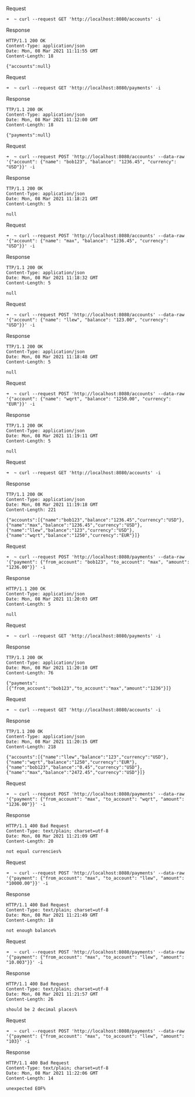 Request
```
➜  ~ curl --request GET 'http://localhost:8080/accounts' -i
```
Response
```
HTTP/1.1 200 OK
Content-Type: application/json
Date: Mon, 08 Mar 2021 11:11:55 GMT
Content-Length: 18

{"accounts":null}
```

Request
```
➜  ~ curl --request GET 'http://localhost:8080/payments' -i
```    
Response                                                                                        
```
TTP/1.1 200 OK
Content-Type: application/json
Date: Mon, 08 Mar 2021 11:12:00 GMT
Content-Length: 18

{"payments":null}
```

Request
```
➜  ~ curl --request POST 'http://localhost:8080/accounts' --data-raw '{"account": {"name": "bob123", "balance": "1236.45", "currency": "USD"}}' -i
```
Response
```
TTP/1.1 200 OK
Content-Type: application/json
Date: Mon, 08 Mar 2021 11:18:21 GMT
Content-Length: 5

null
```

Request
```
➜  ~ curl --request POST 'http://localhost:8080/accounts' --data-raw '{"account": {"name": "max", "balance": "1236.45", "currency": "USD"}}' -i
```
Response
```
TTP/1.1 200 OK
Content-Type: application/json
Date: Mon, 08 Mar 2021 11:18:32 GMT
Content-Length: 5

null
```

Request
```
➜  ~ curl --request POST 'http://localhost:8080/accounts' --data-raw '{"account": {"name": "llew", "balance": "123.00", "currency": "USD"}}' -i
```
Response
```
TTP/1.1 200 OK
Content-Type: application/json
Date: Mon, 08 Mar 2021 11:18:48 GMT
Content-Length: 5

null
```

Request
```
➜  ~ curl --request POST 'http://localhost:8080/accounts' --data-raw '{"account": {"name": "wqrt", "balance": "1250.00", "currency": "EUR"}}' -i
```
Response
```
TTP/1.1 200 OK
Content-Type: application/json
Date: Mon, 08 Mar 2021 11:19:11 GMT
Content-Length: 5

null
```

Request
```
➜  ~ curl --request GET 'http://localhost:8080/accounts' -i
```
Response                                                                                       
```
TTP/1.1 200 OK
Content-Type: application/json
Date: Mon, 08 Mar 2021 11:19:18 GMT
Content-Length: 221

{"accounts":[{"name":"bob123","balance":"1236.45","currency":"USD"},{"name":"max","balance":"1236.45","currency":"USD"},{"name":"llew","balance":"123","currency":"USD"},{"name":"wqrt","balance":"1250","currency":"EUR"}]}
```

Request
```
➜  ~ curl --request POST 'http://localhost:8080/payments' --data-raw '{"payment": {"from_account": "bob123", "to_account": "max", "amount": "1236.00"}}' -i
```
Response
```
HTTP/1.1 200 OK
Content-Type: application/json
Date: Mon, 08 Mar 2021 11:20:03 GMT
Content-Length: 5

null
```

Request
```
➜  ~ curl --request GET 'http://localhost:8080/payments' -i
```
Response                                                                                             
```
TTP/1.1 200 OK
Content-Type: application/json
Date: Mon, 08 Mar 2021 11:20:10 GMT
Content-Length: 76

{"payments":[{"from_account":"bob123","to_account":"max","amount":"1236"}]}
```

Request
```
➜  ~ curl --request GET 'http://localhost:8080/accounts' -i
```                                                                                                
Response
```
TTP/1.1 200 OK
Content-Type: application/json
Date: Mon, 08 Mar 2021 11:20:15 GMT
Content-Length: 218

{"accounts":[{"name":"llew","balance":"123","currency":"USD"},{"name":"wqrt","balance":"1250","currency":"EUR"},{"name":"bob123","balance":"0.45","currency":"USD"},{"name":"max","balance":"2472.45","currency":"USD"}]}
```

Request
```
➜  ~ curl --request POST 'http://localhost:8080/payments' --data-raw '{"payment": {"from_account": "max", "to_account": "wqrt", "amount": "1236.00"}}' -i
```
Response
```
HTTP/1.1 400 Bad Request
Content-Type: text/plain; charset=utf-8
Date: Mon, 08 Mar 2021 11:21:09 GMT
Content-Length: 20

not equal currencies%                                                                                                                                                                                    
```

Request
```
➜  ~ curl --request POST 'http://localhost:8080/payments' --data-raw '{"payment": {"from_account": "max", "to_account": "llew", "amount": "10000.00"}}' -i
```
Response
```
HTTP/1.1 400 Bad Request
Content-Type: text/plain; charset=utf-8
Date: Mon, 08 Mar 2021 11:21:49 GMT
Content-Length: 18

not enough balance%
```       

Request                                                                                                                                                                         
```
➜  ~ curl --request POST 'http://localhost:8080/payments' --data-raw '{"payment": {"from_account": "max", "to_account": "llew", "amount": "10.003"}}' -i
``` 
Response
```
HTTP/1.1 400 Bad Request
Content-Type: text/plain; charset=utf-8
Date: Mon, 08 Mar 2021 11:21:57 GMT
Content-Length: 26

should be 2 decimal places%       
```  

Request                                                                                                                                                                     
```
➜  ~ curl --request POST 'http://localhost:8080/payments' --data-raw '{"payment": {"from_account": "max", "to_account": "llew", "amount": "103}' -i
```     
Response
```
HTTP/1.1 400 Bad Request
Content-Type: text/plain; charset=utf-8
Date: Mon, 08 Mar 2021 11:22:06 GMT
Content-Length: 14

unexpected EOF%    
```